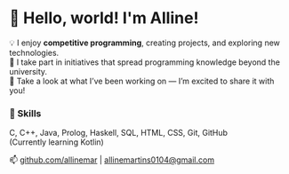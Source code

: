 # 👋 Hello, world! I'm Alline! 

💡 I enjoy **competitive programming**, creating projects, and exploring new technologies.  
🌱 I take part in initiatives that spread programming knowledge beyond the university.  
📂 Take a look at what I’ve been working on — I’m excited to share it with you!

### 🔧 Skills  
C, C++, Java, Prolog, Haskell, SQL, HTML, CSS, Git, GitHub  
(Currently learning Kotlin)  

📫 [github.com/allinemar](https://github.com/allinemar) | allinemartins0104@gmail.com  

